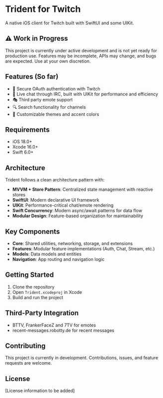 # Trident for Twitch

A native iOS client for Twitch built with SwiftUI and some UIKit.

## ⚠️ Work in Progress

This project is currently under active development and is not yet ready for production use. Features may be incomplete, APIs may change, and bugs are expected. Use at your own discretion.

## Features (So far)

- 🔐 Secure OAuth authentication with Twitch
- 💬 Live chat through IRC, built with UIKit for performance and efficiency
- 🎭 Third party emote support
- 🔍 Search functionality for channels
- 🎨 Customizable themes and accent colors

## Requirements

- iOS 18.0+
- Xcode 16.0+
- Swift 6.0+

## Architecture

Trident follows a clean architecture pattern with:

- **MVVM + Store Pattern**: Centralized state management with reactive stores
- **SwiftUI**: Modern declarative UI framework
- **UIKit**: Performance-critical chat/emote rendering
- **Swift Concurrency**: Modern async/await patterns for data flow
- **Modular Design**: Feature-based organization for maintainability

## Key Components

- **Core**: Shared utilities, networking, storage, and extensions
- **Features**: Modular feature implementations (Auth, Chat, Stream, etc.)
- **Models**: Data models and entities
- **Navigation**: App routing and navigation logic

## Getting Started

1. Clone the repository
2. Open `Trident.xcodeproj` in Xcode
4. Build and run the project

## Third-Party Integration

- BTTV, FrankerFaceZ and 7TV for emotes
- recent-messages.robotty.de for recent messages

## Contributing

This project is currently in development. Contributions, issues, and feature requests are welcome.

## License

[License information to be added]
